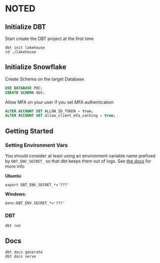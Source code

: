 # NOTED

## Initialize DBT

Start create the DBT project at the first time

```shell
dbt init lakehouse
cd ./lakehouse
```

## Initialize Snowflake

Create Schema on the target Database

```sql
USE DATABASE POC;
CREATE SCHEMA dbt;
```

Allow MFA on your user if you set MFA authentication

```sql
ALTER ACCOUNT SET ALLOW_ID_TOKEN = true;
ALTER ACCOUNT SET allow_client_mfa_caching = true;
```

## Getting Started

### Setting Environment Vars

You should consider at least using an environment variable name prefixed by `DBT_ENV_SECRET_`
so that dbt keeps them out of logs. See [the docs](https://docs.getdbt.com/reference/dbt-jinja-functions/env_var#secrets) for more info

**Ubuntu**:

```text
export DBT_ENV_SECRET_*='???'
```

**Windows**:

```text
$env:DBT_ENV_SECRET_*='???'
```

### DBT

```shell
dbt run
```

## Docs

```shell
dbt docs generate
dbt docs serve
```
